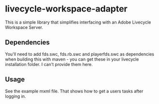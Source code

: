 # livecycle-workspace-adapter
This is a simple library that simplifies interfacing with an Adobe Livecycle Workspace Server.
## Dependencies
You'll need to add fds.swc, fds.rb.swc and playerfds.swc as dependencies when building this with maven - you can get these in your livecycle installation folder.
I can't provide them here.

## Usage
See the example mxml file. That shows how to get a users tasks after logging in.


